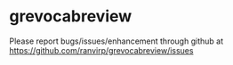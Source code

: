 # grevocabreview
Please report bugs/issues/enhancement through github at https://github.com/ranvirp/grevocabreview/issues

